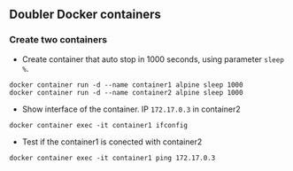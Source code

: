 ## Doubler Docker containers

### Create two containers

- Create container that auto stop in 1000 seconds, using parameter `sleep %`.
```prompt
docker container run -d --name container1 alpine sleep 1000
docker container run -d --name container2 alpine sleep 1000
```

- Show interface of the container. IP `172.17.0.3` in container2
```prompt
docker container exec -it container1 ifconfig
```

- Test if the container1 is conected with container2
```prompt
docker container exec -it container1 ping 172.17.0.3
```
